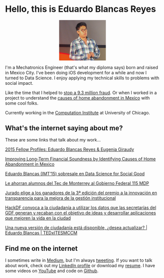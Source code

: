 # Hello, this is Eduardo Blancas Reyes

<img src="edublancas.jpg" style="display: block; margin-left: auto; margin-right: auto; width: 30%"></img>

I'm a Mechatronics Engineer (that's what my diploma says) born and raised in Mexico City. I've been doing iOS development for a while and now I turned to Data Science. I enjoy applying my technical skills to problems with social impact.

Like the time that I helped to [stop a 9.3 million fraud](http://techcrunch.com/2013/04/14/bringing-down-the-mexican-mafia-how-mexican-hackers-stopped-a-93-million-fraud/). Or when I worked in a project to understand the [causes of home abandonment in Mexico](http://dssg.uchicago.edu/2015/08/13/infonavit-abandonment.html) with some cool folks.

Currently working in the [Computation Institute](https://www.ci.uchicago.edu/) at University of Chicago.

## What's the internet saying about me?

These are some links that talk about my work...

[2015 Fellow Profiles: Eduardo Blancas Reyes & Eugenia Giraudy](http://dssg.io/2015/05/12/profiles-blancas-giraudy.html)

[Improving Long-Term Financial Soundness by Identifying Causes of Home Abandonment in Mexico](http://dssg.uchicago.edu/2000/03/02/org-infonavit.html)

[Eduardo Blancas (IMT’15) sobresale en Data Science for Social Good](http://bit.ly/1Rw4Ss1)

[Le ahorran alumnos del Tec de Monterrey al Gobierno Federal 115 MDP](http://www.itesm.mx/wps/wcm/connect/snc/portal+informativo/por+tema/politica/app115_14jun13)

[Jurado elige a los ganadores de la 3ª edición del premio a la innovación en transparencia para la mejora de la gestión institucional](http://www.bancomundial.org/es/news/press-release/2013/08/20/winners-innovation-transparency-prize-third-edition)

[HackDF convoca a la ciudadanía a utilizar los datos que las secretarías del GDF generan y recaban con el objetivo de ideas y desarrollar aplicaciones que mejoren la vida en la ciudad](http://hack.labcd.mx/2014-2/)

[Una nueva versión de ciudadanía está disponible, ¿desea actualizar? | Eduardo Blancas | TEDxITESMCCM](https://www.youtube.com/watch?v=OYhnkOPG874)

## Find me on the internet

I sometimes write in [Medium](https://medium.com/@edublancas), but I'm always [tweeting](https://twitter.com/edublancas). If you want to talk about work, check out my [LinkedIn profile](https://mx.linkedin.com/in/edublancas) or download my [resume](resume/resume.pdf). I have some videos on [YouTube](https://www.youtube.com/user/edublancas/videos) and code on [Github](https://github.com/edublancas/).